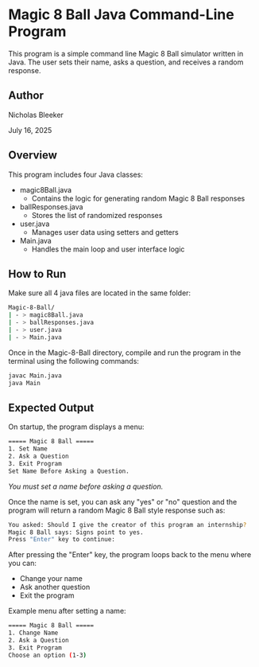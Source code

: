 # Magic 8 Ball Java Command-Line Program

This program is a simple command line Magic 8 Ball simulator written in Java. The user sets their name, asks a question, and receives a random response.

## Author

Nicholas Bleeker

July 16, 2025

## Overview

This program includes four Java classes:

* magic8Ball.java
  * Contains the logic for generating random Magic 8 Ball responses
* ballResponses.java
  * Stores the list of randomized responses
* user.java
  * Manages user data using setters and getters
* Main.java
  * Handles the main loop and user interface logic

## How to Run

Make sure all 4 java files are located in the same folder:

```bash
Magic-8-Ball/
| - > magic8Ball.java
| - > ballResponses.java
| - > user.java
| - > Main.java
```

Once in the Magic-8-Ball directory, compile and run the program in the terminal using the following commands:

```bash
javac Main.java
java Main
```

## Expected Output

On startup, the program displays a menu:

```bash
===== Magic 8 Ball =====
1. Set Name
2. Ask a Question
3. Exit Program
Set Name Before Asking a Question.
```

*You must set a name before asking a question.*

Once the name is set, you can ask any "yes" or "no" question and the program will return a random Magic 8 Ball style response such as:

```bash
You asked: Should I give the creator of this program an internship?
Magic 8 Ball says: Signs point to yes.
Press "Enter" key to continue:
```

After pressing the "Enter" key, the program loops back to the menu where you can:

* Change your name
* Ask another question
* Exit the program

Example menu after setting a name:

```bash
===== Magic 8 Ball =====
1. Change Name
2. Ask a Question
3. Exit Program
Choose an option (1-3)
```
